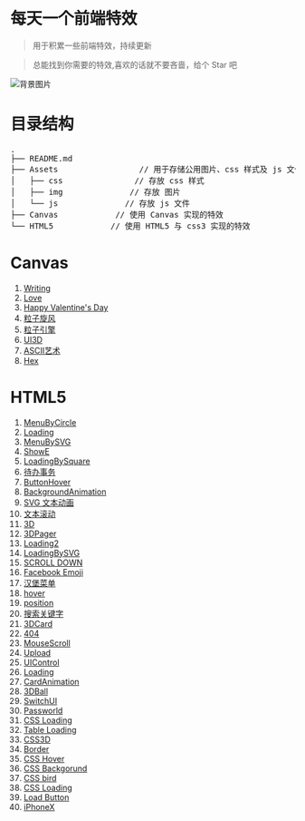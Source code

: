 # 每天一个前端特效
> 用于积累一些前端特效，持续更新

> 总能找到你需要的特效,喜欢的话就不要吝啬，给个 Star 吧

![背景图片](https://github.com/SilenceHVK/Articles/raw/master/assets/images/bgImages/bg2.jpg)
# 目录结构
<pre>
.
├── README.md           
├── Assets                 // 用于存储公用图片、css 样式及 js 文件
│   ├── css               // 存放 css 样式
│   ├── img              // 存放 图片
│   └── js              // 存放 js 文件
├── Canvas            // 使用 Canvas 实现的特效
└── HTML5            // 使用 HTML5 与 css3 实现的特效
</pre>
  
# Canvas
1. [Writing](https://htmlpreview.github.io/?https://github.com/SilenceHVK/FrontUI/blob/master/Canvas/1.Writing/index.html)
2. [Love](https://htmlpreview.github.io/?https://github.com/SilenceHVK/FrontUI/blob/master/Canvas/2.Love/index.html)
3. [Happy Valentine's Day](https://htmlpreview.github.io/?https://github.com/SilenceHVK/FrontUI/blob/master/Canvas/3.Happy%20Valentine's%20Day/index.html)
4. [粒子旋风](https://htmlpreview.github.io/?https://github.com/SilenceHVK/FrontUI/blob/master/Canvas/4.%E7%B2%92%E5%AD%90%E6%97%8B%E9%A3%8E/index.html)
5. [粒子引擎](https://htmlpreview.github.io/?https://github.com/SilenceHVK/FrontUI/blob/master/Canvas/5.%E7%B2%92%E5%AD%90%E5%BC%95%E6%93%8E/index.html)
6. [UI3D](https://htmlpreview.github.io/?https://github.com/SilenceHVK/FrontUI/blob/master/Canvas/6.UI3D/index.html)
7. [ASCII艺术](https://htmlpreview.github.io/?https://github.com/SilenceHVK/FrontUI/blob/master/Canvas/7.ASCII%E8%89%BA%E6%9C%AF/index.html)
8. [Hex](https://htmlpreview.github.io/?https://github.com/SilenceHVK/FrontUI/blob/master/Canvas/8.Hex/index.html)

# HTML5
1. [MenuByCircle](https://htmlpreview.github.io/?https://github.com/SilenceHVK/FrontUI/blob/master/HTML5/1.MenuByCircle/index.html)
2. [Loading](https://htmlpreview.github.io/?https://github.com/SilenceHVK/FrontUI/blob/master/HTML5/2.Loading/index.html)
3. [MenuBySVG](https://htmlpreview.github.io/?https://github.com/SilenceHVK/FrontUI/blob/master/HTML5/3.MenuBySVG/index.html)
4. [ShowE](https://htmlpreview.github.io/?https://github.com/SilenceHVK/FrontUI/blob/master/HTML5/4.ShowE/index.html)
5. [LoadingBySquare](https://htmlpreview.github.io/?https://github.com/SilenceHVK/FrontUI/blob/master/HTML5/5.LoadingBySquare/index.html)
6. [待办事务](https://htmlpreview.github.io/?https://github.com/SilenceHVK/FrontUI/blob/master/HTML5/6.待办事务/index.html)
7. [ButtonHover](https://htmlpreview.github.io/?https://github.com/SilenceHVK/FrontUI/blob/master/HTML5/7.ButtonHover/index.html)
8. [BackgroundAnimation](https://htmlpreview.github.io/?https://github.com/SilenceHVK/FrontUI/blob/master/HTML5/8.BackgroundAnimation/index.html)
9. [SVG 文本动画](https://htmlpreview.github.io/?https://github.com/SilenceHVK/FrontUI/blob/master/HTML5/9.SVG%20文本动画/index.html)
10. [文本滚动](https://htmlpreview.github.io/?https://github.com/SilenceHVK/FrontUI/blob/master/HTML5/10.文本滚动/index.html)
11. [3D](https://htmlpreview.github.io/?https://github.com/SilenceHVK/FrontUI/blob/master/HTML5/11.3D/index.html)
12. [3DPager](https://htmlpreview.github.io/?https://github.com/SilenceHVK/FrontUI/blob/master/HTML5/12.3DPager/index.html)
13. [Loading2](https://htmlpreview.github.io/?https://github.com/SilenceHVK/FrontUI/blob/master/HTML5/13.Loading2/index.html)
14. [LoadingBySVG](https://htmlpreview.github.io/?https://github.com/SilenceHVK/FrontUI/blob/master/HTML5/14.LoadingBySVG/index.html)
15. [SCROLL DOWN](https://htmlpreview.github.io/?https://github.com/SilenceHVK/FrontUI/blob/master/HTML5/15.SCROLL%20DOWN/index.html)
16. [Facebook Emoji](https://htmlpreview.github.io/?https://github.com/SilenceHVK/FrontUI/blob/master/HTML5/16.Facebook%20Emoji/index.html)
17. [汉堡菜单](https://htmlpreview.github.io/?https://github.com/SilenceHVK/FrontUI/blob/master/HTML5/17.汉堡菜单/index.html)
18. [hover](https://htmlpreview.github.io/?https://github.com/SilenceHVK/FrontUI/blob/master/HTML5/18.hover/index.html)
19. [position](https://htmlpreview.github.io/?https://github.com/SilenceHVK/FrontUI/blob/master/HTML5/19.position/index.html)
20. [搜索关键字](https://htmlpreview.github.io/?https://github.com/SilenceHVK/FrontUI/blob/master/HTML5/20.搜索关键字/index.html)
21. [3DCard](https://htmlpreview.github.io/?https://github.com/SilenceHVK/FrontUI/blob/master/HTML5/21.3DCard/index.html)
22. [404](https://htmlpreview.github.io/?https://github.com/SilenceHVK/FrontUI/blob/master/HTML5/22.404/index.html)
23. [MouseScroll](https://htmlpreview.github.io/?https://github.com/SilenceHVK/FrontUI/blob/master/HTML5/23.MouseScroll/index.html)
24. [Upload](https://htmlpreview.github.io/?https://github.com/SilenceHVK/FrontUI/blob/master/HTML5/24.Upload/index.html)
25. [UIControl](https://htmlpreview.github.io/?https://github.com/SilenceHVK/FrontUI/blob/master/HTML5/25.UIControl/index.html)
26. [Loading](https://htmlpreview.github.io/?https://github.com/SilenceHVK/FrontUI/blob/master/HTML5/26.Loading/index.html)
27. [CardAnimation](https://htmlpreview.github.io/?https://github.com/SilenceHVK/FrontUI/blob/master/HTML5/27.CardAnimation/index.html)
28. [3DBall](https://htmlpreview.github.io/?https://github.com/SilenceHVK/FrontUI/blob/master/HTML5/28.3DBall/index.html)
29. [SwitchUI](https://htmlpreview.github.io/?https://github.com/SilenceHVK/FrontUI/blob/master/HTML5/29.SwitchUI/index.html)
30. [Passworld](https://htmlpreview.github.io/?https://github.com/SilenceHVK/FrontUI/blob/master/HTML5/30.Passworld/index.html)
31. [CSS Loading](https://htmlpreview.github.io/?https://github.com/SilenceHVK/FrontUI/blob/master/HTML5/31.CSS%20Loading/index.html)
32. [Table Loading](https://htmlpreview.github.io/?https://github.com/SilenceHVK/FrontUI/blob/master/HTML5/32.Table%20Loading/index.html)
33. [CSS3D](https://htmlpreview.github.io/?https://github.com/SilenceHVK/FrontUI/blob/master/HTML5/33.CSS3D/index.html)
34. [Border](https://htmlpreview.github.io/?https://github.com/SilenceHVK/FrontUI/blob/master/HTML5/34.Border/index.html)
35. [CSS Hover](https://htmlpreview.github.io/?https://github.com/SilenceHVK/FrontUI/blob/master/HTML5/35.CSS%20Hover/index.html)
36. [CSS Backgorund](https://htmlpreview.github.io/?https://github.com/SilenceHVK/FrontUI/blob/master/HTML5/36.CSS%20Backgorund/index.html)
37. [CSS bird](https://htmlpreview.github.io/?https://github.com/SilenceHVK/FrontUI/blob/master/HTML5/37.CSS%20bird/index.html)
38. [CSS Loading](https://htmlpreview.github.io/?https://github.com/SilenceHVK/FrontUI/blob/master/HTML5/38.CSS%20Loading/index.html)
39. [Load Button](https://htmlpreview.github.io/?https://github.com/SilenceHVK/FrontUI/blob/master/HTML5/39.Load%20Button/index.html)
40. [iPhoneX](https://htmlpreview.github.io/?https://github.com/SilenceHVK/FrontUI/blob/master/HTML5/40.iPhoneX/index.html)
